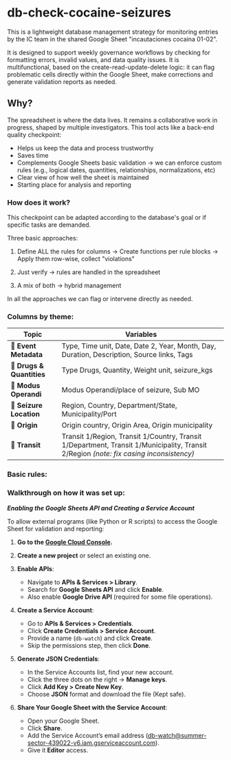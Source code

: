 # db-check-cocaine-seizures
This is a lightweight database management strategy for monitoring entries by the IC team in the shared Google Sheet "incautaciones cocaina 01-02".

It is designed to support weekly governance workflows by checking for formatting errors, invalid values, and data quality issues. It is multifunctional, based on the create-read-update-delete logic: it can flag problematic cells directly within the Google Sheet, make corrections and generate validation reports as needed.

## Why?
The spreadsheet is where the data lives. It remains a collaborative work in progress, shaped by multiple investigators. This tool acts like a back-end quality checkpoint:

- Helps us keep the data and process trustworthy
- Saves time
- Complements Google Sheets basic validation -> we can enforce custom rules (e.g., logical dates, quantities, relationships, normalizations, etc)
- Clear view of how well the sheet is maintained
- Starting place for analysis and reporting

### How does it work?

This checkpoint can be adapted according to the database's goal or if specific tasks are demanded.

Three basic approaches:

1. Define ALL the rules for columns -> Create functions per rule blocks -> Apply them row-wise, collect "violations"

2. Just verify -> rules are handled in the spreadsheet

3. A mix of both -> hybrid management 

In all the approaches we can flag or intervene directly as needed. 


### Columns by theme: 

| **Topic**                 | **Variables**                                                                                                                          |
| ------------------------- | -------------------------------------------------------------------------------------------------------------------------------------- |
| 📌 **Event Metadata**     | Type, Time unit, Date, Date 2, Year, Month, Day, Duration, Description, Source links, Tags                                             |
| 🚨 **Drugs & Quantities** | Type Drugs, Quantity, Weight unit, seizure\_kgs                                                                                        |
| 🚚 **Modus Operandi**     | Modus Operandi/place of seizure, Sub MO                                                                                                |
| 📍 **Seizure Location**   | Region, Country, Department/State, Municipality/Port                                                                                   |
| 🌱 **Origin**             | Origin country, Origin Area, Origin municipality                                                                                       |
| 🔄 **Transit**            | Transit 1/Region, Transit 1/Country, Transit 1/Department, Transit 1/Municipality, Transit 2/Region *(note: fix casing inconsistency)* |

### Basic rules:
 

### Walkthrough on how it was set up:
 _***Enabling the Google Sheets API and Creating a Service Account***_

To allow external programs (like Python or R scripts) to access the Google Sheet for validation and reporting:

1. **Go to the [Google Cloud Console](https://console.cloud.google.com/).**

2. **Create a new project** or select an existing one.

3. **Enable APIs**:
   - Navigate to **APIs & Services > Library**.
   - Search for **Google Sheets API** and click **Enable**.
   - Also enable **Google Drive API** (required for some file operations).

4. **Create a Service Account**:
   - Go to **APIs & Services > Credentials**.
   - Click **Create Credentials > Service Account**.
   - Provide a name (`db-watch`) and click **Create**.
   - Skip the permissions step, then click **Done**.

5. **Generate JSON Credentials**:
   - In the Service Accounts list, find your new account.
   - Click the three dots on the right → **Manage keys**.
   - Click **Add Key > Create New Key**.
   - Choose **JSON** format and download the file (Kept safe).

6. **Share Your Google Sheet with the Service Account**:
   - Open your Google Sheet.
   - Click **Share**.
   - Add the Service Account’s email address (db-watch@summer-sector-439022-v6.iam.gserviceaccount.com).
   - Give it **Editor** access.